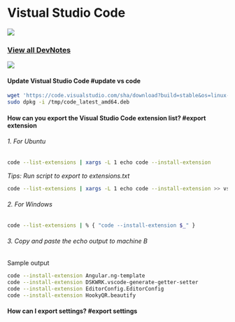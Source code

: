 # Vistual Studio Code

![](https://i.imgur.com/waxVImv.png)

### [View all DevNotes](../README.md)

![](https://i.imgur.com/waxVImv.png)

#### Update Vistual Studio Code #update vs code
```bash
wget 'https://code.visualstudio.com/sha/download?build=stable&os=linux-deb-x64' -O /tmp/code_latest_amd64.deb
sudo dpkg -i /tmp/code_latest_amd64.deb
```

#### How can you export the Visual Studio Code extension list? #export extension
###### 1. For Ubuntu
```bash
code --list-extensions | xargs -L 1 echo code --install-extension
```
_Tips: Run script to export to extensions.txt_
```bash
code --list-extensions | xargs -L 1 echo code --install-extension >> vscode-extensions.list
```
###### 2. For Windows
```bash
code --list-extensions | % { "code --install-extension $_" }
```
###### 3. Copy and paste the echo output to machine B
Sample output
```bash
code --install-extension Angular.ng-template
code --install-extension DSKWRK.vscode-generate-getter-setter
code --install-extension EditorConfig.EditorConfig
code --install-extension HookyQR.beautify
```

#### How can I export settings? #export settings
